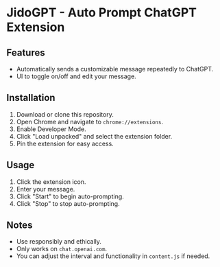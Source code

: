 # JidoGPT - Auto Prompt ChatGPT Extension

## Features
- Automatically sends a customizable message repeatedly to ChatGPT.
- UI to toggle on/off and edit your message.

## Installation
1. Download or clone this repository.
2. Open Chrome and navigate to `chrome://extensions`.
3. Enable Developer Mode.
4. Click "Load unpacked" and select the extension folder.
5. Pin the extension for easy access.

## Usage
1. Click the extension icon.
2. Enter your message.
3. Click "Start" to begin auto-prompting.
4. Click "Stop" to stop auto-prompting.

## Notes
- Use responsibly and ethically.
- Only works on `chat.openai.com`.
- You can adjust the interval and functionality in `content.js` if needed.